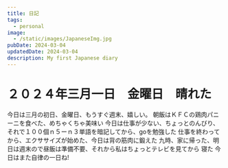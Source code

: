 ```yaml
---
title: 日記
tags:
  - personal
image:
  - /static/images/JapaneseImg.jpg
pubDate: 2024-03-04
updatedDate: 2024-03-04
description: My first Japanese diary
---
```


# ２０２４年三月一日　金曜日　晴れた
今日は三月の初日、金曜日、もうすぐ週末、嬉しい。
朝飯はＫＦＣの鶏肉パニーニを食べた、めちゃくちゃ美味い
今日は仕事が少ない、ちょっとのんびり、それで１００個ｎ５ーｎ３単語を暗記してから、goを勉強した
仕事を終わってから、エクササイズが始めた、今日は背の筋肉に鍛えた
九時、家に帰った、明日は週末ので昼飯は準備不要、それから私はちょっとテレビを見てから
寝た
今日はまた自律の一日ね!
　　　　　　　　　　　　　　　　　　　　　　　